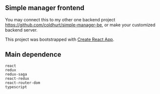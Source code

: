 ## Simple manager frontend

You may connect this to my other one backend project https://github.com/coldhurt/simple-manager-be, or make your customized backend server.

This project was bootstrapped with [Create React App](https://github.com/facebook/create-react-app).

## Main dependence

```
react
redux
redux-saga
react-redux
react-router-dom
typescript
```
